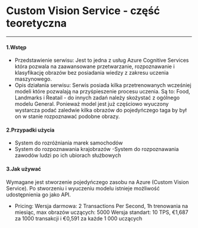 # Custom Vision Service - część teoretyczna
---
#### 1.Wstęp
- Przedstawienie serwisu:
Jest to jedna z usług Azure Cognitive Services która pozwala na zaawansowane przetwarzanie, rozpoznawanie i klasyfikację obrazów bez posiadania wiedzy z zakresu uczenia maszynowego.
- Opis działania serwisu:
Serwis posiada kilka przetrenowanych wcześniej modeli które pozwalają na przyśpieszenie procesu uczenia. Są to: Food, Landmarks i Reatail - do innych zadań należy skożystać z ogólnego modelu General. Ponieważ model jest już częściowo wyuczony wystarcza podać zaledwie kilka obrazów do pojedyńczego taga by był on w stanie rozpoznawać podobne obrazy.
#### 2.Przypadki użycia
- System do rozróżniania marek samochodów
- System do rozpoznawania krajobrazów
-System do rozpoznawania zawodów ludzi po ich ubiorach służbowych
#### 3.Jak używać
Wymagane jest stworzenie pojedyńczego zasobu na Azure (Custom Vision Service). Po stworzeniu i wyuczeniu modelu istnieje możliwość udostępnienia go jako API.
- Pricing:
Wersja darmowa: 2 Transactions Per Second, 1h trenowania na miesiąc, max obrazów uczących: 5000
Wersja standart: 10 TPS, €1,687 za 1000 transakcji i €0,591 za każde 1 000 uczących